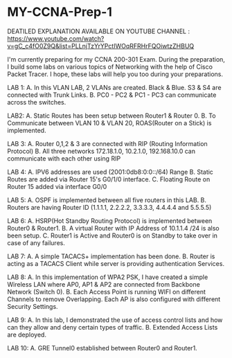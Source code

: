 # MY-CCNA-Prep-1

DEATILED EXPLANATION AVAILABLE ON YOUTUBE CHANNEL : https://www.youtube.com/watch?v=gC_c4fO0Z9Q&list=PLLnjTzYrYPctIWOqRFRHrFQOiwtzZHBUQ

I'm currently preparing for my CCNA 200-301 Exam. During the preparation, I build some labs on various topics of Networking with the help of Cisco Packet Tracer.  I hope, these labs will help you too during your preparations.

LAB 1:
A. In this VLAN LAB, 2 VLANs are created. Black & Blue. S3 & S4 are connected with Trunk Links. 
B. PC0 - PC2 & PC1 - PC3 can communicate across the switches.

LAB2:
A. Static Routes has been setup between Router1 & Router 0.
B. To Communicate between VLAN 10 & VLAN 20, ROAS(Router on a Stick) is implemented.

LAB 3:
A. Router 0,1,2 & 3 are connected with RIP (Routing Information Protocol) 
B. All three networks 172.18.1.0, 10.2.1.0, 192.168.10.0 can communicate with each other using RIP

LAB 4:
A. IPV6 addresses are used (2001:0db8:0:0::/64) Range
B. Static Routes are added via Router 15's G0/1/0 interface.
C. Floating Route on Router 15 added via interface G0/0

LAB 5:
A. OSPF is implemented between all five routers in this LAB. 
B. Routers are having Router ID (1.1.1.1, 2.2.2.2, 3.3.3.3, 4.4.4.4 and 5.5.5.5)

LAB 6:
A. HSRP(Hot Standby Routing Protocol) is implemented between Router0 & Router1.
B. A virtual Router with IP Address of 10.1.1.4 /24 is also been setup.
C. Router1 is Active and Router0 is on Standby to take over in case of any failures.

LAB 7:
A. A simple TACACS+ implementation has been done.
B. Router is acting as a TACACS Client while server is providing authentication Services.

LAB 8:
A. In this implementation of WPA2 PSK, I have created a simple Wireless LAN where AP0, AP1 & AP2 are connected from Backbone Network (Switch 0). 
B. Each Access Point is running WIFI on different Channels to remove Overlapping. Each AP is also configured with different Security Settings.

LAB 9: 
A. In this lab, I demonstrated the use of access control lists and how can they allow and deny certain types of traffic.
B. Extended Access Lists are deployed.

LAB 10:
A. GRE Tunnel0 established between Router0 and Router1. 
